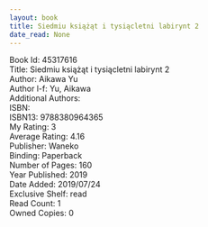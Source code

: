 ```yaml
---
layout: book
title: Siedmiu książąt i tysiącletni labirynt 2
date_read: None
---
```


Book Id: 45317616<br />
Title: Siedmiu książąt i tysiącletni labirynt 2<br />
Author: Aikawa Yu<br />
Author l-f: Yu, Aikawa<br />
Additional Authors: <br />
ISBN: <br />
ISBN13: 9788380964365<br />
My Rating: 3<br />
Average Rating: 4.16<br />
Publisher: Waneko<br />
Binding: Paperback<br />
Number of Pages: 160<br />
Year Published: 2019<br />
Date Added: 2019/07/24<br />
Exclusive Shelf: read<br />
Read Count: 1<br />
Owned Copies: 0<br />

